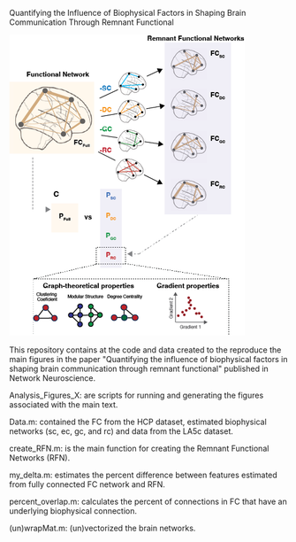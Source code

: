 Quantifying the Influence of Biophysical Factors in Shaping Brain Communication Through Remnant Functional

![Project Overview](RFN.png)

This repository contains at the code and data created to the reproduce the main figures in the paper "Quantifying the influence of biophysical factors in shaping brain communication through remnant functional" published in Network Neuroscience.

Analysis_Figures_X: are scripts for running and generating the figures associated with the main text.

Data.m: contained the FC from the HCP dataset, estimated biophysical networks (sc, ec, gc, and rc) and data from the LA5c dataset.

create_RFN.m: is the main function for creating the Remnant Functional Networks (RFN). 

my_delta.m: estimates the percent difference between features estimated from fully connected FC network and RFN.

percent_overlap.m: calculates the percent of connections in FC that have an underlying biophysical connection.

(un)wrapMat.m: (un)vectorized the brain networks.
